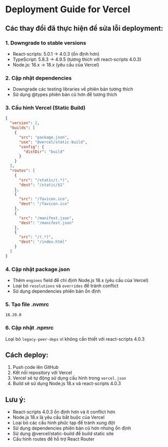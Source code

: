 # Deployment Guide for Vercel

## Các thay đổi đã thực hiện để sửa lỗi deployment:

### 1. Downgrade to stable versions
- React-scripts: 5.0.1 → 4.0.3 (ổn định hơn)
- TypeScript: 5.8.3 → 4.9.5 (tương thích với react-scripts 4.0.3)
- Node.js: 16.x → 18.x (yêu cầu của Vercel)

### 2. Cập nhật dependencies
- Downgrade các testing libraries về phiên bản tương thích
- Sử dụng @types phiên bản cũ hơn để tương thích

### 3. Cấu hình Vercel (Static Build)
```json
{
  "version": 2,
  "builds": [
    {
      "src": "package.json",
      "use": "@vercel/static-build",
      "config": {
        "distDir": "build"
      }
    }
  ],
  "routes": [
    {
      "src": "/static/(.*)",
      "dest": "/static/$1"
    },
    {
      "src": "/favicon.ico",
      "dest": "/favicon.ico"
    },
    {
      "src": "/manifest.json",
      "dest": "/manifest.json"
    },
    {
      "src": "/(.*)",
      "dest": "/index.html"
    }
  ]
}
```

### 4. Cập nhật package.json
- Thêm `engines` field để chỉ định Node.js 18.x (yêu cầu của Vercel)
- Loại bỏ `resolutions` và `overrides` để tránh conflict
- Sử dụng dependencies phiên bản ổn định

### 5. Tạo file .nvmrc
```
18.20.0
```

### 6. Cập nhật .npmrc
Loại bỏ `legacy-peer-deps` vì không cần thiết với react-scripts 4.0.3

## Cách deploy:

1. Push code lên GitHub
2. Kết nối repository với Vercel
3. Vercel sẽ tự động sử dụng cấu hình trong `vercel.json`
4. Build sẽ sử dụng Node.js 18.x và react-scripts 4.0.3

## Lưu ý:
- React-scripts 4.0.3 ổn định hơn và ít conflict hơn
- Node.js 18.x là yêu cầu bắt buộc của Vercel
- Loại bỏ các cấu hình phức tạp để tránh xung đột
- Sử dụng dependencies phiên bản cũ hơn nhưng ổn định
- Sử dụng @vercel/static-build để build static site
- Cấu hình routes để hỗ trợ React Router 